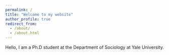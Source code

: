 ```yaml
---
permalink: /
title: "Welcome to my website"
author_profile: true
redirect_from: 
  - /about/
  - /about.html
---
```


Hello, I am a Ph.D student at the Department of Sociology at Yale University.  
